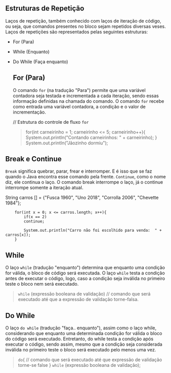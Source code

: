 ## Estruturas de Repetição

Laços de repetição, também conhecido com laços de iteração de código, ou seja, que comandos presentes no bloco sejam repetidos diversas veses.
Laços de repetições são representados pelas seguintes estruturas:

* For (Para)
* While (Enquanto)
* Do While (Faça enquanto)
  
  ## For (Para)

  O comando `for` (na tradução "Para") permite que uma variável contadora seja testada e incrementada a cada iteração, sendo essas informação definidas na chamada do comando.
  O comando `for` recebe como entrada uma variável contadora, a condição e o valor de incrementação.
  
  // Estrutura do controle de fluxo `for`

  >for(int carneirinho = 1; carneirinho <= 5; carneirinho++){
            System.out.println("Contando carneirinhos:  " + carneirinho);
        }
            System.out.println("Jãozinho dormiu");    

## Break e Continue

`Break` significa quebrar, parar, frear e interromper. E é isso que se faz quando o Java encontra esse comando pela frente.
`Continue`, como o nome diz, ele continua o laço. O comando break interrompe o laço, já o continue interrompe somente a iteração atual.

String carros [] = {"Fusca 1960", "Uno 2018", "Corrolla 2006", "Chevette 1984"};
        
        for(int x = 0; x <= carros.length; x++){
            if(x == 2)
            continue;
            
            System.out.println("Carro não foi escolhido para venda:  " + carros[x]);
        }

## While 

O laço `while` (tradução "enquanto") determina que enquanto uma condição for válida, o bloco de código será executada. O laço `while` testa a condição antes de executar o código, logo, caso a condição seja inválida no primeiro teste o bloco nem será executado.

> `while` (expressão booleana de validação)
> // comando que será executado até que a
>  expressão de validação torne-falsa.

## Do While

O laço `do while` (tradução "faça.. enquanto"), assim como o laço while, considerando que enquanto uma determinada condição for válida o bloco do código será executado. Entretanto, do while testa a condição após executar o código, sendo assim, mesmo que a condição seja considerada inválida no primeiro teste o bloco será executado pelo menos uma vez.

> `do`{
>   // comando que será executado até que expressão de validação torne-se false } `while` (expressão booleana de validação);
   


